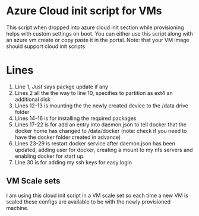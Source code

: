# Azure Cloud init script for VMs

This script when dropped into azure cloud init section while provisioning helps with custom settings on boot.
You can either use this script along with an azure vm create or copy paste it in the portal.
Note: that your VM image should support cloud init scripts


# Lines
1. Line 1, Just says packge update if any
2. Lines 2 all the the way to line 10, specifies to partition as ext4 an additional disk
3. Lines 12-13 is mounting the the newly created device to the /data drive folder
4. Lines 14-16 is for installing the required packages
5. Lines 17-22 is for add an entry into daemon.json to tell docker that the docker home has changed to /data/docker (note: check if you need to have the docker folder created in advance)
6. Lines 23-29 is restart docker service after daemon.json has been updated, adding user for docker, creating a mount to my nfs servers and enabling docker for start up.
7. Line 30 is for adding my ssh keys for easy login

## VM Scale sets

I am using this cloud init script in a VM scale set so each time a new VM is scaled these configs are available to be with the newly provisioned machine.
